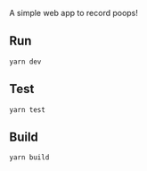 A simple web app to record poops!

## Run

```
yarn dev
```

## Test

```
yarn test
```

## Build

```
yarn build
```

